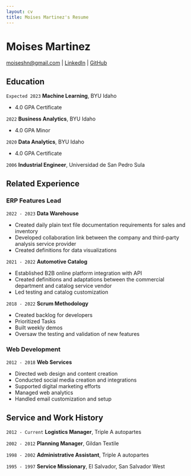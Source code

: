 ```yaml
---
layout: cv
title: Moises Martinez's Resume
---
```

# Moises Martinez

<div id="webaddress">
<a href="moiseshn@gmail.com">moiseshn@gmail.com</a>
| <a href="www.linkedin.com/in/moiseshn">LinkedIn</a>
| <a href="https://github.com/moiseshn">GitHub</a>
</div>

## Education

`Expected 2023`
__Machine Learning__, BYU Idaho

- 4.0 GPA Certificate

`2022`
__Business Analytics__, BYU Idaho

- 4.0 GPA Minor

`2020`
__Data Analytics__, BYU Idaho

-  4.0 GPA Certificate

`2006`
__Industrial Engineer__, Universidad de San Pedro Sula



## Related Experience

### ERP Features Lead

`2022 - 2023`
__Data Warehouse__

- Created daily plain text file documentation requirements for sales and inventory 
- Developed collaboration link between the company and third-party analysis service provider
- Created definitions for data visualizations

`2021 - 2022`
__Automotive Catalog__

- Established B2B online platform integration with API
- Created definitions and adaptations between the commercial department and catalog service vendor
- Led testing and catalog customization

`2018 - 2022`
__Scrum Methodology__

- Created backlog for developers
- Prioritized Tasks
- Built weekly demos
- Oversaw the testing and validation of new features

### Web Development

`2012 - 2018`
__Web Services__

- Directed web design and content creation
- Conducted social media creation and integrations
- Supported digital marketing efforts
- Managed web analytics
- Handled email customization and setup

## Service and Work History

`2012 - Current`
__Logistics Manager__, Triple A autopartes

`2002 - 2012`
__Planning Manager__, Gildan Textile

`1998 - 2002`
__Administrative Assistant__, Triple A autopartes

`1995 - 1997`
__Service Missionary__, El Salvador, San Salvador West



<!-- ### Footer

Last updated: December 2022 -->


